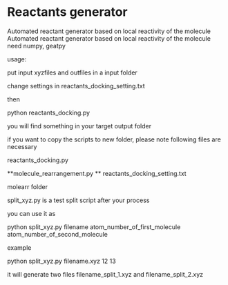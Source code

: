 # Reactants generator
Automated reactant generator based on local reactivity of the molecule
Automated reactant generator based on local reactivity of the molecule need numpy, geatpy

usage:

put input xyzfiles and outfiles in a input folder

change settings in reactants_docking_setting.txt

then

python reactants_docking.py

you will find something in your target output folder

if you want to copy the scripts to new folder, please note following files are necessary

reactants_docking.py

**molecule_rearrangement.py ** reactants_docking_setting.txt

molearr folder

split_xyz.py is a test split script after your process

you can use it as

python split_xyz.py filename atom_number_of_first_molecule atom_number_of_second_molecule

example

python split_xyz.py filename.xyz 12 13

it will generate two files filename_split_1.xyz and filename_split_2.xyz
